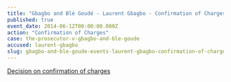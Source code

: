 ```yaml
---
title: "Gbagbo and Blé Goudé - Laurent Gbagbo - Confirmation of Charges"
published: true
event_date: 2014-06-12T00:00:00.000Z
action: "Confirmation of Charges"
case: the-prosecutor-v-gbagbo-and-ble-goude
accused: laurent-gbagbo
slug: gbagbo-and-ble-goude-events-laurent-gbagbo-confirmation-of-charges
---
```


[Decision on confirmation of charges](http://www.icc-cpi.int/iccdocs/doc/doc1783399.pdf)

